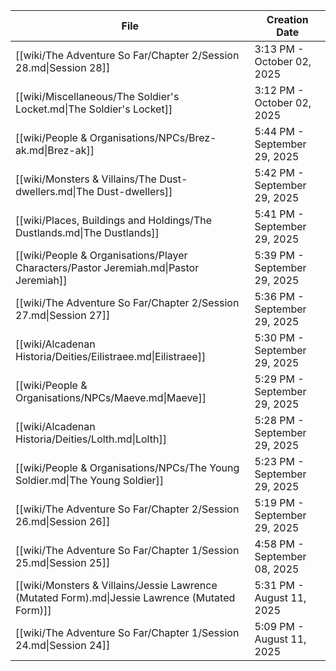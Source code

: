 
| File                                                                                           | Creation Date                |
| ---------------------------------------------------------------------------------------------- | ---------------------------- |
| [[wiki/The Adventure So Far/Chapter 2/Session 28.md\|Session 28]]                              | 3:13 PM - October 02, 2025   |
| [[wiki/Miscellaneous/The Soldier's Locket.md\|The Soldier's Locket]]                           | 3:12 PM - October 02, 2025   |
| [[wiki/People & Organisations/NPCs/Brez-ak.md\|Brez-ak]]                                       | 5:44 PM - September 29, 2025 |
| [[wiki/Monsters & Villains/The Dust-dwellers.md\|The Dust-dwellers]]                           | 5:42 PM - September 29, 2025 |
| [[wiki/Places, Buildings and Holdings/The Dustlands.md\|The Dustlands]]                        | 5:41 PM - September 29, 2025 |
| [[wiki/People & Organisations/Player Characters/Pastor Jeremiah.md\|Pastor Jeremiah]]          | 5:39 PM - September 29, 2025 |
| [[wiki/The Adventure So Far/Chapter 2/Session 27.md\|Session 27]]                              | 5:36 PM - September 29, 2025 |
| [[wiki/Alcadenan Historia/Deities/Eilistraee.md\|Eilistraee]]                                  | 5:30 PM - September 29, 2025 |
| [[wiki/People & Organisations/NPCs/Maeve.md\|Maeve]]                                           | 5:29 PM - September 29, 2025 |
| [[wiki/Alcadenan Historia/Deities/Lolth.md\|Lolth]]                                            | 5:28 PM - September 29, 2025 |
| [[wiki/People & Organisations/NPCs/The Young Soldier.md\|The Young Soldier]]                   | 5:23 PM - September 29, 2025 |
| [[wiki/The Adventure So Far/Chapter 2/Session 26.md\|Session 26]]                              | 5:19 PM - September 29, 2025 |
| [[wiki/The Adventure So Far/Chapter 1/Session 25.md\|Session 25]]                              | 4:58 PM - September 08, 2025 |
| [[wiki/Monsters & Villains/Jessie Lawrence (Mutated Form).md\|Jessie Lawrence (Mutated Form)]] | 5:31 PM - August 11, 2025    |
| [[wiki/The Adventure So Far/Chapter 1/Session 24.md\|Session 24]]                              | 5:09 PM - August 11, 2025    |
